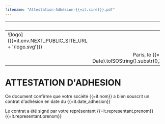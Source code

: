 ```yaml
---
filename: "Attestation-Adhésion-{{=it.siret}}.pdf"
---
```

|                                                | Date                      |
| :--------------------------------------------- | ------------------------: |
| ![logo]({{=it.env.NEXT_PUBLIC_SITE_URL + '/logo.svg'}})    |  |
|     | Paris, le {{=(new Date).toISOString().substr(0,10)}} |


# ATTESTATION D'ADHESION

Ce document confirme que votre société {{=it.nom}} a bien souscrit un contrat d'adhésion en date du {{=it.date_adhesion}}

Le contrat a été signé par votre représentant {{=it.representant.prenom}} {{=it.representant.prenom}}


